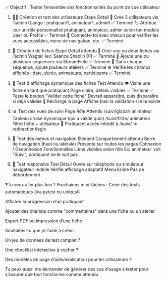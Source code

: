 ✅ Objectif : Tester l’ensemble des fonctionnalités du point de vue utilisateur
1. 🧍‍♂️ Création et test des utilisateurs
Étape	Détail
👤 Crée 3 utilisateurs	via l’admin Django : pratiquant1, animateur1, admin1  ✅ Terminé
🏷️ Attribue leur un rôle personnalisé	pratiquant, animateur, admin selon ton modèle User ou Profile  ✅ Terminé
🔑 Connecte-toi avec chacun	pour vérifier les vues accessibles, menu de navigation, etc.  ✅ Terminé

2. 📄 Création de fiches
Étape	Détail attendu
📝 Crée une ou deux fiches	via l’admin Wagtail (ex: Séance Shaolin 01)  ✅ Terminé
🔗 Ajoute une ou plusieurs séquences	via StreamField  ✅ Terminé
🔗 Dans chaque séquence, ajoute plusieurs ateliers	  ✅ Terminé
⚙️ Vérifie les champs affichés : date, durée, animateurs, participants	  ✅ Terminé

3. 🔁 Test d'affichage dynamique des fiches
Test	Attendu
👁️ Visite une fiche en tant que pratiquant	Page claire, détails visibles  ✅ Terminé
✅ Teste le bouton "Valider cette fiche"	Devrait apparaître, puis disparaître si déjà validée
🔁 Recharge la page	Affiche bien la validation si elle existe

4. 📊 Test des vues de suivi
Page	Rôle	Attendu
/suivi/global/	animateur	Tableau croisé dynamique (qui a validé quoi)
/suivi/filtre/	animateur	Filtre fiche + utilisateur
🧑 Pratiquant	accès interdit à /suivi/ => redirection/login	

5. 🧭 Test des menus et navigation
Élément	Comportement attendu
Barre de navigation (haut ou latérale)	Présente sur toutes les pages
Connexion / Déconnexion	Fonctionnelles
Liens visibles selon rôle	Ex: animateur voit "Suivi", pratiquant ne le voit pas

6. 📱 Test responsive
Test	Détail
Ouvre sur téléphone ou simulateur navigateur mobile	Vérifie affichage adaptatif
Menu lisible	Pas de débordement

❓Tu veux aller plus loin ? Prochaines mini-tâches :
 Créer des tests automatiques (via pytest ou unittest)

 Afficher la progression d’un pratiquant

 Ajouter des champs comme "commentaires" dans une fiche ou un atelier

 Export PDF ou impression d’une fiche

Souhaites-tu que je t’aide à créer :

Un jeu de données de test complet ?

Une checklist interactive à cocher ?

Des modèles de page d’aide/explication pour les utilisateurs ?

Tu peux aussi me demander de générer des cas d’usage à tester pour s’assurer que tout fonctionne comme attendu.